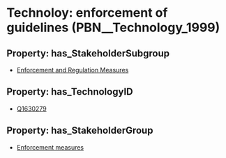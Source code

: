 # Technoloy: __enforcement of guidelines__ (PBN__Technology_1999)

## Property: has_StakeholderSubgroup

* [Enforcement and Regulation Measures](PBN__TechSubgroup_158)

## Property: has_TechnologyID

* [Q1630279](Q1630279)

## Property: has_StakeholderGroup

* [Enforcement measures](PBN__TechGroup_7)

